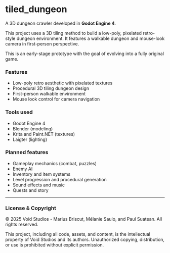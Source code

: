 # tiled_dungeon

A 3D dungeon crawler developed in **Godot Engine 4**.

This project uses a 3D tiling method to build a low-poly, pixelated retro-style dungeon environment. It features a walkable dungeon and mouse-look camera in first-person perspective.

This is an early-stage prototype with the goal of evolving into a fully original game.

### Features

- Low-poly retro aesthetic with pixelated textures  
- Procedural 3D tiling dungeon design  
- First-person walkable environment  
- Mouse look control for camera navigation  

### Tools used

- Godot Engine 4  
- Blender (modeling)  
- Krita and Paint.NET (textures)  
- Laigter (lighting)  

### Planned features

- Gameplay mechanics (combat, puzzles)  
- Enemy AI  
- Inventory and item systems  
- Level progression and procedural generation  
- Sound effects and music
- Quests and story

---

### License & Copyright

© 2025 Void Studios - Marius Briscut, Mélanie Saulo, and Paul Suatean. All rights reserved.

This project, including all code, assets, and content, is the intellectual property of Void Studios and its authors. Unauthorized copying, distribution, or use is prohibited without explicit permission.
